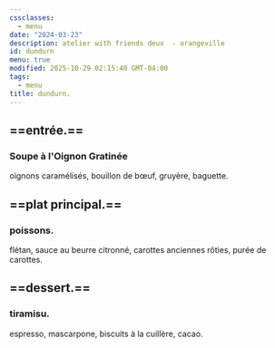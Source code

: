 ```yaml
---
cssclasses:
  - menu
date: "2024-03-23"
description: atelier with friends deux  - orangeville
id: dundurn
menu: true
modified: 2025-10-29 02:15:40 GMT-04:00
tags:
  - menu
title: dundurn.
---
```


## ==entrée.==

### Soupe à l'Oignon Gratinée

oignons caramélisés, bouillon de bœuf, gruyère, baguette.

## ==plat principal.==

### poissons.

flétan, sauce au beurre citronné, carottes anciennes rôties, purée de carottes.

## ==dessert.==

### tiramisu.

espresso, mascarpone, biscuits à la cuillère, cacao.
